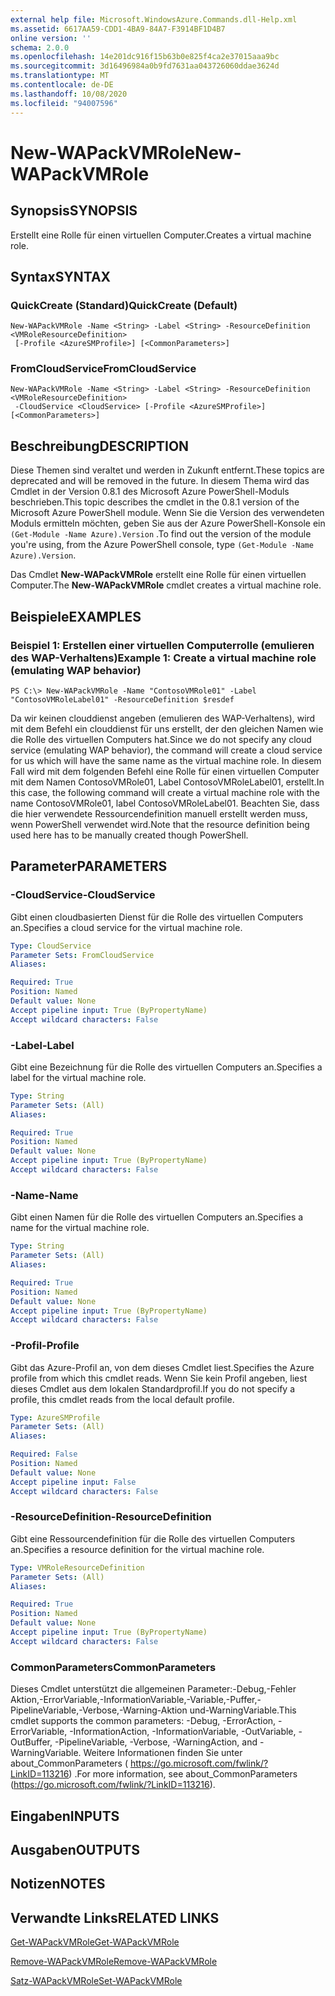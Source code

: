 ```yaml
---
external help file: Microsoft.WindowsAzure.Commands.dll-Help.xml
ms.assetid: 6617AA59-CDD1-4BA9-84A7-F3914BF1D4B7
online version: ''
schema: 2.0.0
ms.openlocfilehash: 14e201dc916f15b63b0e825f4ca2e37015aaa9bc
ms.sourcegitcommit: 3d16496984a0b9fd7631aa043726060ddae3624d
ms.translationtype: MT
ms.contentlocale: de-DE
ms.lasthandoff: 10/08/2020
ms.locfileid: "94007596"
---
```

# <span data-ttu-id="922fc-101">New-WAPackVMRole</span><span class="sxs-lookup"><span data-stu-id="922fc-101">New-WAPackVMRole</span></span>

## <span data-ttu-id="922fc-102">Synopsis</span><span class="sxs-lookup"><span data-stu-id="922fc-102">SYNOPSIS</span></span>
<span data-ttu-id="922fc-103">Erstellt eine Rolle für einen virtuellen Computer.</span><span class="sxs-lookup"><span data-stu-id="922fc-103">Creates a virtual machine role.</span></span>

## <span data-ttu-id="922fc-104">Syntax</span><span class="sxs-lookup"><span data-stu-id="922fc-104">SYNTAX</span></span>

### <span data-ttu-id="922fc-105">QuickCreate (Standard)</span><span class="sxs-lookup"><span data-stu-id="922fc-105">QuickCreate (Default)</span></span>
```
New-WAPackVMRole -Name <String> -Label <String> -ResourceDefinition <VMRoleResourceDefinition>
 [-Profile <AzureSMProfile>] [<CommonParameters>]
```

### <span data-ttu-id="922fc-106">FromCloudService</span><span class="sxs-lookup"><span data-stu-id="922fc-106">FromCloudService</span></span>
```
New-WAPackVMRole -Name <String> -Label <String> -ResourceDefinition <VMRoleResourceDefinition>
 -CloudService <CloudService> [-Profile <AzureSMProfile>] [<CommonParameters>]
```

## <span data-ttu-id="922fc-107">Beschreibung</span><span class="sxs-lookup"><span data-stu-id="922fc-107">DESCRIPTION</span></span>
<span data-ttu-id="922fc-108">Diese Themen sind veraltet und werden in Zukunft entfernt.</span><span class="sxs-lookup"><span data-stu-id="922fc-108">These topics are deprecated and will be removed in the future.</span></span>
<span data-ttu-id="922fc-109">In diesem Thema wird das Cmdlet in der Version 0.8.1 des Microsoft Azure PowerShell-Moduls beschrieben.</span><span class="sxs-lookup"><span data-stu-id="922fc-109">This topic describes the cmdlet in the 0.8.1 version of the Microsoft Azure PowerShell module.</span></span>
<span data-ttu-id="922fc-110">Wenn Sie die Version des verwendeten Moduls ermitteln möchten, geben Sie aus der Azure PowerShell-Konsole ein `(Get-Module -Name Azure).Version` .</span><span class="sxs-lookup"><span data-stu-id="922fc-110">To find out the version of the module you're using, from the Azure PowerShell console, type `(Get-Module -Name Azure).Version`.</span></span>

<span data-ttu-id="922fc-111">Das Cmdlet **New-WAPackVMRole** erstellt eine Rolle für einen virtuellen Computer.</span><span class="sxs-lookup"><span data-stu-id="922fc-111">The **New-WAPackVMRole** cmdlet creates a virtual machine role.</span></span>

## <span data-ttu-id="922fc-112">Beispiele</span><span class="sxs-lookup"><span data-stu-id="922fc-112">EXAMPLES</span></span>

### <span data-ttu-id="922fc-113">Beispiel 1: Erstellen einer virtuellen Computerrolle (emulieren des WAP-Verhaltens)</span><span class="sxs-lookup"><span data-stu-id="922fc-113">Example 1: Create a virtual machine role (emulating WAP behavior)</span></span>
```
PS C:\> New-WAPackVMRole -Name "ContosoVMRole01" -Label "ContosoVMRoleLabel01" -ResourceDefinition $resdef
```

<span data-ttu-id="922fc-114">Da wir keinen clouddienst angeben (emulieren des WAP-Verhaltens), wird mit dem Befehl ein clouddienst für uns erstellt, der den gleichen Namen wie die Rolle des virtuellen Computers hat.</span><span class="sxs-lookup"><span data-stu-id="922fc-114">Since we do not specify any cloud service (emulating WAP behavior), the command will create a cloud service for us which will have the same name as the virtual machine role.</span></span>
<span data-ttu-id="922fc-115">In diesem Fall wird mit dem folgenden Befehl eine Rolle für einen virtuellen Computer mit dem Namen ContosoVMRole01, Label ContosoVMRoleLabel01, erstellt.</span><span class="sxs-lookup"><span data-stu-id="922fc-115">In this case, the following command will create a virtual machine role with the name ContosoVMRole01, label ContosoVMRoleLabel01.</span></span>
<span data-ttu-id="922fc-116">Beachten Sie, dass die hier verwendete Ressourcendefinition manuell erstellt werden muss, wenn PowerShell verwendet wird.</span><span class="sxs-lookup"><span data-stu-id="922fc-116">Note that the resource definition being used here has to be manually created though PowerShell.</span></span>

## <span data-ttu-id="922fc-117">Parameter</span><span class="sxs-lookup"><span data-stu-id="922fc-117">PARAMETERS</span></span>

### <span data-ttu-id="922fc-118">-CloudService</span><span class="sxs-lookup"><span data-stu-id="922fc-118">-CloudService</span></span>
<span data-ttu-id="922fc-119">Gibt einen cloudbasierten Dienst für die Rolle des virtuellen Computers an.</span><span class="sxs-lookup"><span data-stu-id="922fc-119">Specifies a cloud service for the virtual machine role.</span></span>

```yaml
Type: CloudService
Parameter Sets: FromCloudService
Aliases:

Required: True
Position: Named
Default value: None
Accept pipeline input: True (ByPropertyName)
Accept wildcard characters: False
```

### <span data-ttu-id="922fc-120">-Label</span><span class="sxs-lookup"><span data-stu-id="922fc-120">-Label</span></span>
<span data-ttu-id="922fc-121">Gibt eine Bezeichnung für die Rolle des virtuellen Computers an.</span><span class="sxs-lookup"><span data-stu-id="922fc-121">Specifies a label for the virtual machine role.</span></span>

```yaml
Type: String
Parameter Sets: (All)
Aliases:

Required: True
Position: Named
Default value: None
Accept pipeline input: True (ByPropertyName)
Accept wildcard characters: False
```

### <span data-ttu-id="922fc-122">-Name</span><span class="sxs-lookup"><span data-stu-id="922fc-122">-Name</span></span>
<span data-ttu-id="922fc-123">Gibt einen Namen für die Rolle des virtuellen Computers an.</span><span class="sxs-lookup"><span data-stu-id="922fc-123">Specifies a name for the virtual machine role.</span></span>

```yaml
Type: String
Parameter Sets: (All)
Aliases:

Required: True
Position: Named
Default value: None
Accept pipeline input: True (ByPropertyName)
Accept wildcard characters: False
```

### <span data-ttu-id="922fc-124">-Profil</span><span class="sxs-lookup"><span data-stu-id="922fc-124">-Profile</span></span>
<span data-ttu-id="922fc-125">Gibt das Azure-Profil an, von dem dieses Cmdlet liest.</span><span class="sxs-lookup"><span data-stu-id="922fc-125">Specifies the Azure profile from which this cmdlet reads.</span></span>
<span data-ttu-id="922fc-126">Wenn Sie kein Profil angeben, liest dieses Cmdlet aus dem lokalen Standardprofil.</span><span class="sxs-lookup"><span data-stu-id="922fc-126">If you do not specify a profile, this cmdlet reads from the local default profile.</span></span>

```yaml
Type: AzureSMProfile
Parameter Sets: (All)
Aliases:

Required: False
Position: Named
Default value: None
Accept pipeline input: False
Accept wildcard characters: False
```

### <span data-ttu-id="922fc-127">-ResourceDefinition</span><span class="sxs-lookup"><span data-stu-id="922fc-127">-ResourceDefinition</span></span>
<span data-ttu-id="922fc-128">Gibt eine Ressourcendefinition für die Rolle des virtuellen Computers an.</span><span class="sxs-lookup"><span data-stu-id="922fc-128">Specifies a resource definition for the virtual machine role.</span></span>

```yaml
Type: VMRoleResourceDefinition
Parameter Sets: (All)
Aliases:

Required: True
Position: Named
Default value: None
Accept pipeline input: True (ByPropertyName)
Accept wildcard characters: False
```

### <span data-ttu-id="922fc-129">CommonParameters</span><span class="sxs-lookup"><span data-stu-id="922fc-129">CommonParameters</span></span>
<span data-ttu-id="922fc-130">Dieses Cmdlet unterstützt die allgemeinen Parameter:-Debug,-Fehler Aktion,-ErrorVariable,-InformationVariable,-Variable,-Puffer,-PipelineVariable,-Verbose,-Warning-Aktion und-WarningVariable.</span><span class="sxs-lookup"><span data-stu-id="922fc-130">This cmdlet supports the common parameters: -Debug, -ErrorAction, -ErrorVariable, -InformationAction, -InformationVariable, -OutVariable, -OutBuffer, -PipelineVariable, -Verbose, -WarningAction, and -WarningVariable.</span></span> <span data-ttu-id="922fc-131">Weitere Informationen finden Sie unter about_CommonParameters ( https://go.microsoft.com/fwlink/?LinkID=113216) .</span><span class="sxs-lookup"><span data-stu-id="922fc-131">For more information, see about_CommonParameters (https://go.microsoft.com/fwlink/?LinkID=113216).</span></span>

## <span data-ttu-id="922fc-132">Eingaben</span><span class="sxs-lookup"><span data-stu-id="922fc-132">INPUTS</span></span>

## <span data-ttu-id="922fc-133">Ausgaben</span><span class="sxs-lookup"><span data-stu-id="922fc-133">OUTPUTS</span></span>

## <span data-ttu-id="922fc-134">Notizen</span><span class="sxs-lookup"><span data-stu-id="922fc-134">NOTES</span></span>

## <span data-ttu-id="922fc-135">Verwandte Links</span><span class="sxs-lookup"><span data-stu-id="922fc-135">RELATED LINKS</span></span>

[<span data-ttu-id="922fc-136">Get-WAPackVMRole</span><span class="sxs-lookup"><span data-stu-id="922fc-136">Get-WAPackVMRole</span></span>](./Get-WAPackVMRole.md)

[<span data-ttu-id="922fc-137">Remove-WAPackVMRole</span><span class="sxs-lookup"><span data-stu-id="922fc-137">Remove-WAPackVMRole</span></span>](./Remove-WAPackVMRole.md)

[<span data-ttu-id="922fc-138">Satz-WAPackVMRole</span><span class="sxs-lookup"><span data-stu-id="922fc-138">Set-WAPackVMRole</span></span>](./Set-WAPackVMRole.md)


